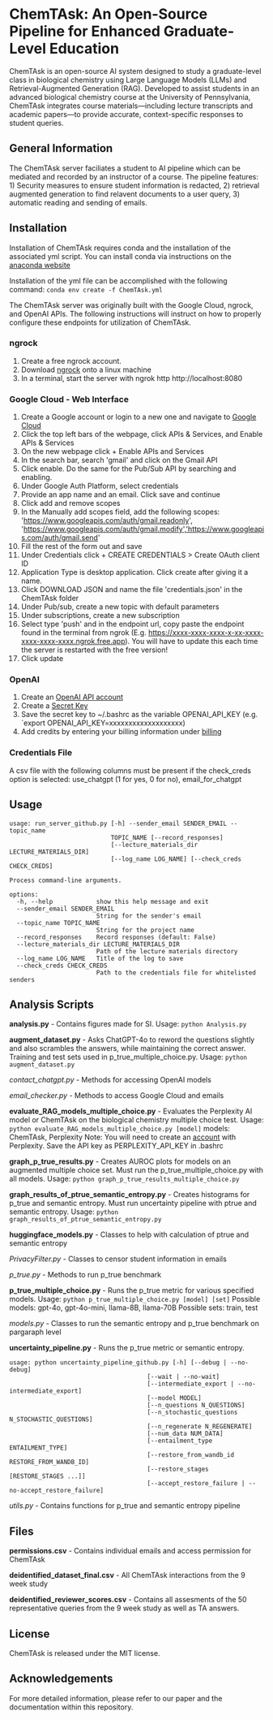 # ChemTAsk: An Open-Source Pipeline for Enhanced Graduate-Level Education

ChemTAsk is an open-source AI system designed to study a graduate-level class in biological chemistry using Large Language Models (LLMs) and Retrieval-Augmented Generation (RAG). Developed to assist students in an advanced biological chemistry course at the University of Pennsylvania, ChemTAsk integrates course materials—including lecture transcripts and academic papers—to provide accurate, context-specific responses to student queries.

## General Information
The ChemTAsk server faciliates a student to AI pipeline which can be mediated and recorded by an instructor of a course. The pipeline features: 1) Security measures to ensure student information is redacted, 2) retrieval augmented generation to find relavent documents to a user query, 3) automatic reading and sending of emails. 

## Installation

Installation of ChemTAsk requires conda and the installation of the associated yml script. You can install conda via instructions on the [anaconda website](https://docs.anaconda.com/anaconda/install/)

Installation of the yml file can be accomplished with the following command:
`conda env create -f ChemTAsk.yml`

The ChemTAsk server was originally built with the Google Cloud, ngrock, and OpenAI APIs. The following instructions will instruct on how to properly configure these endpoints for utilization of ChemTAsk.

### ngrock

1. Create a free ngrock account.
2. Download [ngrock](https://download.ngrok.com/linux) onto a linux machine
3. In a terminal, start the server with ngrok http http://localhost:8080

### Google Cloud - Web Interface

1. Create a Google account or login to a new one and navigate to [Google Cloud](https://console.cloud.google.com/welcome/new)
2. Click the top left bars of the webpage, click APIs & Services, and Enable APIs & Services
3. On the new webpage click + Enable APIs and Services
4. In the search bar, search 'gmail' and click on the Gmail API
5. Click enable. Do the same for the Pub/Sub API by searching and enabling.
6. Under Google Auth Platform, select credentials
7. Provide an app name and an email. Click save and continue
8. Click add and remove scopes
9. In the Manually add scopes field, add the following scopes: 'https://www.googleapis.com/auth/gmail.readonly', 'https://www.googleapis.com/auth/gmail.modify','https://www.googleapis.com/auth/gmail.send'
12. Fill the rest of the form out and save
13. Under Credentials click + CREATE CREDENTIALS > Create OAuth client ID
14. Application Type is desktop application. Click create after giving it a name.
15. Click DOWNLOAD JSON and name the file 'credentials.json' in the ChemTAsk folder
16. Under Pub/sub, create a new topic with default parameters
17. Under subscriptions, create a new subscription
18. Select type 'push' and in the endpoint url, copy paste the endpoint found in the terminal from ngrok (E.g. https://xxxx-xxxx-xxxx-x-xx-xxxx-xxxx-xxxx-xxxx.ngrok.free.app). You will have to update this each time the server is restarted with the free version!
19. Click update

### OpenAI

1. Create an [OpenAI API account](https://platform.openai.com/signup)
2. Create a [Secret Key](https://platform.openai.com/settings/organization/api-keys)
3. Save the secret key to ~/.bashrc as the variable OPENAI_API_KEY (e.g. `export OPENAI_API_KEY=xxxxxxxxxxxxxxxxxxx)
4. Add credits by entering your billing information under [billing](https://platform.openai.com/settings/organization/billing/overview)

### Credentials File

A csv file with the following columns must be present if the check_creds option is selected: use_chatgpt (1 for yes, 0 for no), email_for_chatgpt

## Usage
```
usage: run_server_github.py [-h] --sender_email SENDER_EMAIL --topic_name
                            TOPIC_NAME [--record_responses]
                            [--lecture_materials_dir LECTURE_MATERIALS_DIR]
                            [--log_name LOG_NAME] [--check_creds CHECK_CREDS]

Process command-line arguments.

options:
  -h, --help            show this help message and exit
  --sender_email SENDER_EMAIL
                        String for the sender's email
  --topic_name TOPIC_NAME
                        String for the project name
  --record_responses    Record responses (default: False)
  --lecture_materials_dir LECTURE_MATERIALS_DIR
                        Path of the lecture materials directory
  --log_name LOG_NAME   Title of the log to save
  --check_creds CHECK_CREDS
                        Path to the credentials file for whitelisted senders
```

## Analysis Scripts

**analysis.py** - Contains figures made for SI. Usage:
`python Analysis.py`

**augment_dataset.py** - Asks ChatGPT-4o to reword the questions slightly and also scrambles the answers, while maintaining the correct answer. Training and test sets used in p_true_multiple_choice.py. Usage:
`python augment_dataset.py`

*contact_chatgpt.py* - Methods for accessing OpenAI models

*email_checker.py* - Methods to access Google Cloud and emails

**evaluate_RAG_models_multiple_choice.py** - Evaluates the Perplexity AI model or ChemTAsk on the biological chemistry multiple choice test. Usage:
`python evaluate_RAG_models_multiple_choice.py [model]`
models: ChemTAsk, Perplexity
Note: You will need to create an [account](https://www.perplexity.ai/settings/api) with Perplexity. Save the API key as PERPLEXITY_API_KEY in .bashrc

**graph_p_true_results.py** - Creates AUROC plots for models on an augmented multiple choice set. Must run the p_true_multiple_choice.py with all models. Usage:
`python graph_p_true_results_multiple_choice.py`

**graph_results_of_ptrue_semantic_entropy.py** - Creates histograms for p_true and semantic entropy. Must run uncertainty pipeline with ptrue and semantic entropy. Usage:
`python graph_results_of_ptrue_semantic_entropy.py`

**huggingface_models.py** - Classes to help with calculation of ptrue and semantic entropy

*PrivacyFilter.py* - Classes to censor student information in emails

*p_true.py* - Methods to run p_true benchmark

**p_true_multiple_choice.py** - Runs the p_true metric for various specified models. Usage:
`python p_true_multiple_choice.py [model] [set]`
Possible models: gpt-4o, gpt-4o-mini, llama-8B, llama-70B
Possible sets: train, test

*models.py* - Classes to run the semantic entropy and p_true benchmark on pargaraph level

**uncertainty_pipeline.py** - Runs the p_true metric or semantic entropy.
```
usage: python uncertainty_pipeline_github.py [-h] [--debug | --no-debug]
                                      [--wait | --no-wait]
                                      [--intermediate_export | --no-intermediate_export]
                                      [--model MODEL]
                                      [--n_questions N_QUESTIONS]
                                      [--n_stochastic_questions N_STOCHASTIC_QUESTIONS]
                                      [--n_regenerate N_REGENERATE]
                                      [--num_data NUM_DATA]
                                      [--entailment_type ENTAILMENT_TYPE]
                                      [--restore_from_wandb_id RESTORE_FROM_WANDB_ID]
                                      [--restore_stages [RESTORE_STAGES ...]]
                                      [--accept_restore_failure | --no-accept_restore_failure]
```
*utils.py* - Contains functions for p_true and semantic entropy pipeline

## Files

**permissions.csv** - Contains individual emails and access permission for ChemTAsk

**deidentified_dataset_final.csv** - All ChemTAsk interactions from the 9 week study

**deidentified_reviewer_scores.csv** - Contains all assesments of the 50 representative queries from the 9 week study as well as TA answers.

## License

ChemTAsk is released under the MIT license.

## Acknowledgements

For more detailed information, please refer to our paper and the documentation within this repository.
